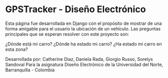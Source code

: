 # GPSTracker - Diseño Electrónico
Esta página fue desarrollada en Django con el propósito de mostrar de una forma amigable para el usuario la ubicación de un vehículo. Las preguntas principales que se esperan resolver con este proyecto son: 

¿Dónde está mi carro?
¿Dónde ha estado mi carro?
¿Ha estado mi carro en esta zona?


Desarrollada por: Catherine Diaz, Daniela Rada, Giorgio Russo, Sorelys Sandoval
Para la asignatura Diseño Electrónico de la Universidad del Norte, Barranquilla - Colombia
